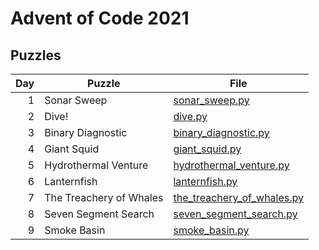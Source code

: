 # Advent of Code 2021

## Puzzles

| Day | Puzzle | File |
|----:|--------|------|
|   1 | Sonar Sweep             | [sonar_sweep.py] |
|   2 | Dive!                   | [dive.py] |
|   3 | Binary Diagnostic       | [binary_diagnostic.py] |
|   4 | Giant Squid             | [giant_squid.py] |
|   5 | Hydrothermal Venture    | [hydrothermal_venture.py] |
|   6 | Lanternfish             | [lanternfish.py] |
|   7 | The Treachery of Whales | [the_treachery_of_whales.py] |
|   8 | Seven Segment Search    | [seven_segment_search.py] |
|   9 | Smoke Basin             | [smoke_basin.py] |

[giant_squid.py]: giant_squid.py
[binary_diagnostic.py]: binary_diagnostic.py
[dive.py]: dive.py
[hydrothermal_venture.py]: hydrothermal_venture.py
[lanternfish.py]: lanternfish.py
[seven_segment_search.py]: seven_segment_search.py
[smoke_basin.py]: smoke_basin.py
[sonar_sweep.py]: sonar_sweep.py
[the_treachery_of_whales.py]: the_treachery_of_whales.py